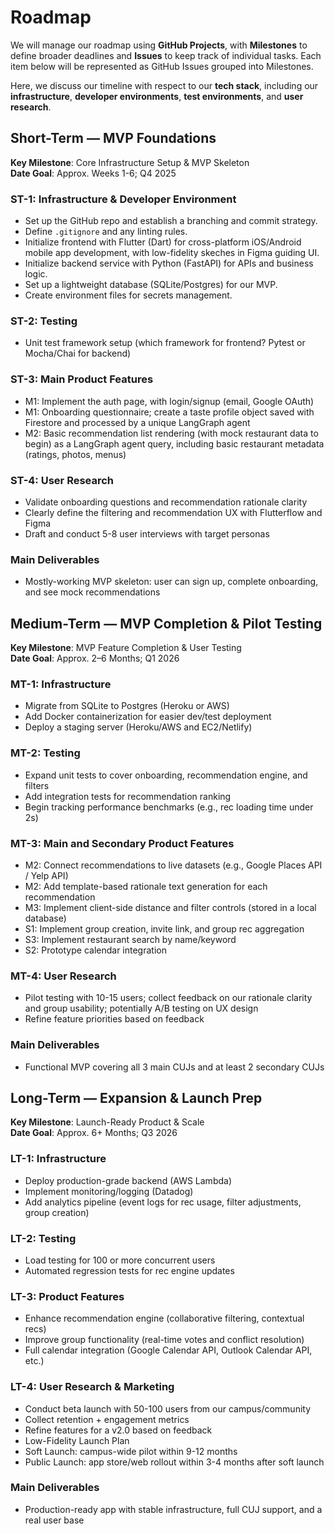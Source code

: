 # Roadmap
We will manage our roadmap using **GitHub Projects**, with **Milestones** to define broader deadlines and **Issues** to keep track of individual tasks. Each item below will be represented as GitHub Issues grouped into Milestones.

Here, we discuss our timeline with respect to our **tech stack**, including our **infrastructure**, **developer environments**, **test environments**, and **user research**.

## Short-Term — MVP Foundations
**Key Milestone**: Core Infrastructure Setup & MVP Skeleton   
**Date Goal**: Approx. Weeks 1-6; Q4 2025 

### ST-1: Infrastructure & Developer Environment
- Set up the GitHub repo and establish a branching and commit strategy.
- Define `.gitignore` and any linting rules.
- Initialize frontend with Flutter (Dart) for cross-platform iOS/Android mobile app development, with low-fidelity skeches in Figma guiding UI.
- Initialize backend service with Python (FastAPI) for APIs and business logic.
- Set up a lightweight database (SQLite/Postgres) for our MVP.
- Create environment files for secrets management.
  
### ST-2: Testing
- Unit test framework setup (which framework for frontend? Pytest or Mocha/Chai for backend)
  
### ST-3: Main Product Features
- M1: Implement the auth page, with login/signup (email, Google OAuth)
- M1: Onboarding questionnaire; create a taste profile object saved with Firestore and processed by a unique LangGraph agent
- M2: Basic recommendation list rendering (with mock restaurant data to begin) as a LangGraph agent query, including basic restaurant metadata (ratings, photos, menus)
  
### ST-4: User Research
- Validate onboarding questions and recommendation rationale clarity
- Clearly define the filtering and recommendation UX with Flutterflow and Figma
- Draft and conduct 5-8 user interviews with target personas

### Main Deliverables
- Mostly-working MVP skeleton: user can sign up, complete onboarding, and see mock recommendations


## Medium-Term — MVP Completion & Pilot Testing
**Key Milestone**: MVP Feature Completion & User Testing   
**Date Goal**: Approx. 2–6 Months; Q1 2026

### MT-1: Infrastructure
- Migrate from SQLite to Postgres (Heroku or AWS)
- Add Docker containerization for easier dev/test deployment
- Deploy a staging server (Heroku/AWS and EC2/Netlify)

### MT-2: Testing
- Expand unit tests to cover onboarding, recommendation engine, and filters
- Add integration tests for recommendation ranking
- Begin tracking performance benchmarks (e.g., rec loading time under 2s)

### MT-3: Main and Secondary Product Features
- M2: Connect recommendations to live datasets (e.g., Google Places API / Yelp API)
- M2: Add template-based rationale text generation for each recommendation
- M3: Implement client-side distance and filter controls (stored in a local database)
- S1: Implement group creation, invite link, and group rec aggregation
- S3: Implement restaurant search by name/keyword
- S2: Prototype calendar integration

### MT-4: User Research
- Pilot testing with 10-15 users; collect feedback on our rationale clarity and group usability; potentially A/B testing on UX design
- Refine feature priorities based on feedback

### Main Deliverables
- Functional MVP covering all 3 main CUJs and at least 2 secondary CUJs


## Long-Term — Expansion & Launch Prep
**Key Milestone**: Launch-Ready Product & Scale   
**Date Goal**: Approx. 6+ Months; Q3 2026

### LT-1: Infrastructure
- Deploy production-grade backend (AWS Lambda)
- Implement monitoring/logging (Datadog)
- Add analytics pipeline (event logs for rec usage, filter adjustments, group creation)

### LT-2: Testing
- Load testing for 100 or more concurrent users
- Automated regression tests for rec engine updates

### LT-3: Product Features
- Enhance recommendation engine (collaborative filtering, contextual recs)
- Improve group functionality (real-time votes and conflict resolution)
- Full calendar integration (Google Calendar API, Outlook Calendar API, etc.)

### LT-4: User Research & Marketing
- Conduct beta launch with 50-100 users from our campus/community
- Collect retention + engagement metrics
- Refine features for a v2.0 based on feedback
- Low-Fidelity Launch Plan
- Soft Launch: campus-wide pilot within 9-12 months
- Public Launch: app store/web rollout within 3-4 months after soft launch

### Main Deliverables
- Production-ready app with stable infrastructure, full CUJ support, and a real user base

